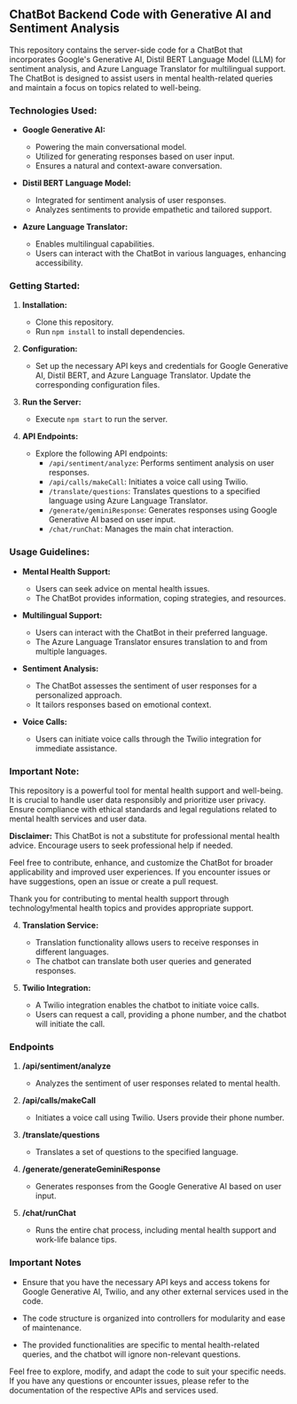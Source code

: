 
## ChatBot Backend Code with Generative AI and Sentiment Analysis

This repository contains the server-side code for a ChatBot that incorporates Google's Generative AI, Distil BERT Language Model (LLM) for sentiment analysis, and Azure Language Translator for multilingual support. The ChatBot is designed to assist users in mental health-related queries and maintain a focus on topics related to well-being.

### Technologies Used:

- **Google Generative AI:**
  - Powering the main conversational model.
  - Utilized for generating responses based on user input.
  - Ensures a natural and context-aware conversation.

- **Distil BERT Language Model:**
  - Integrated for sentiment analysis of user responses.
  - Analyzes sentiments to provide empathetic and tailored support.

- **Azure Language Translator:**
  - Enables multilingual capabilities.
  - Users can interact with the ChatBot in various languages, enhancing accessibility.

### Getting Started:

1. **Installation:**
   - Clone this repository.
   - Run `npm install` to install dependencies.

2. **Configuration:**
   - Set up the necessary API keys and credentials for Google Generative AI, Distil BERT, and Azure Language Translator. Update the corresponding configuration files.

3. **Run the Server:**
   - Execute `npm start` to run the server.

4. **API Endpoints:**
   - Explore the following API endpoints:
     - `/api/sentiment/analyze`: Performs sentiment analysis on user responses.
     - `/api/calls/makeCall`: Initiates a voice call using Twilio.
     - `/translate/questions`: Translates questions to a specified language using Azure Language Translator.
     - `/generate/geminiResponse`: Generates responses using Google Generative AI based on user input.
     - `/chat/runChat`: Manages the main chat interaction.

### Usage Guidelines:

- **Mental Health Support:**
  - Users can seek advice on mental health issues.
  - The ChatBot provides information, coping strategies, and resources.

- **Multilingual Support:**
  - Users can interact with the ChatBot in their preferred language.
  - The Azure Language Translator ensures translation to and from multiple languages.

- **Sentiment Analysis:**
  - The ChatBot assesses the sentiment of user responses for a personalized approach.
  - It tailors responses based on emotional context.

- **Voice Calls:**
  - Users can initiate voice calls through the Twilio integration for immediate assistance.

### Important Note:

This repository is a powerful tool for mental health support and well-being. It is crucial to handle user data responsibly and prioritize user privacy. Ensure compliance with ethical standards and legal regulations related to mental health services and user data.

**Disclaimer:** This ChatBot is not a substitute for professional mental health advice. Encourage users to seek professional help if needed.

Feel free to contribute, enhance, and customize the ChatBot for broader applicability and improved user experiences. If you encounter issues or have suggestions, open an issue or create a pull request.

Thank you for contributing to mental health support through technology!mental health topics and provides appropriate support.

4. **Translation Service:**
   - Translation functionality allows users to receive responses in different languages.
   - The chatbot can translate both user queries and generated responses.

5. **Twilio Integration:**
   - A Twilio integration enables the chatbot to initiate voice calls.
   - Users can request a call, providing a phone number, and the chatbot will initiate the call.

### Endpoints

1. **/api/sentiment/analyze**
   - Analyzes the sentiment of user responses related to mental health.

2. **/api/calls/makeCall**
   - Initiates a voice call using Twilio. Users provide their phone number.

3. **/translate/questions**
   - Translates a set of questions to the specified language.

4. **/generate/generateGeminiResponse**
   - Generates responses from the Google Generative AI based on user input.

5. **/chat/runChat**
   - Runs the entire chat process, including mental health support and work-life balance tips.

### Important Notes

- Ensure that you have the necessary API keys and access tokens for Google Generative AI, Twilio, and any other external services used in the code.

- The code structure is organized into controllers for modularity and ease of maintenance.

- The provided functionalities are specific to mental health-related queries, and the chatbot will ignore non-relevant questions.

Feel free to explore, modify, and adapt the code to suit your specific needs. If you have any questions or encounter issues, please refer to the documentation of the respective APIs and services used.

